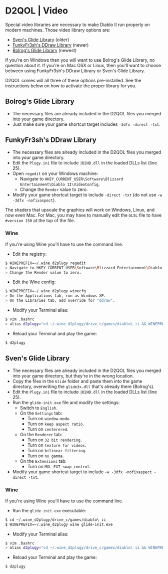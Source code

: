 # D2QOL | Video

Special video libraries are necessary to make Diablo II run properly on modern machines.  Those video library options are:

- [Sven's Glide Library](http://www.svenswrapper.de/english/downloads.html) (older)
- [FunkyFr3sh's DDraw Library](https://github.com/CnCNet/cnc-ddraw/releases) (newer)
- [Bolrog's Glide Library](https://github.com/bolrog/d2dx/releases) (newest)

If you're on Windows then you will want to use Bolrog's Glide Library, no question about it.  If you're on Mac OSX or Linux, then you'll want to choose between using FunkyFr3sh's DDraw Library or Sven's Glide Library.

D2QOL comes will all three of these options pre-installed.  See the instructions below on how to activate the proper library for you.

## Bolrog's Glide Library

- The necessary files are already included in the D2QOL files you merged into your game directory.
- Just make sure your game shortcut target includes ``-3dfx -direct -txt``.

## FunkyFr3sh's DDraw Library

- The necessary files are already included in the D2QOL files you merged into your game directory.
- Edit the ``Plugy.ini`` file to include ``|D2HD.dll`` in the loaded DLLs list (line 25).
- Open ``regedit`` on your Windows machine:
	- Navigate to ``HKEY_CURRENT_USER\Software\Blizzard Entertainment\Diablo II\VideoConfig``.
	- Change the ``Render`` value to zero.
- Modify your game shortcut target to include ``-direct -txt`` (do not use ``-w -3dfx -nofixaspect``).

The shaders that upscale the graphics will work on Windows, Linux, and now even Mac.  For Mac, you may have to manually edit the ``GLSL`` file to have ``#version 150`` at the top of the file.

### Wine

If you're using Wine you'll have to use the command line.

- Edit the registry:
```bash
$ WINEPREFIX=~/.wine_d2plugy regedit
> Navigate to HKEY_CURRENT_USER\Software\Blizzard Entertainment\Diablo II\VideoConfig.
> Change the Render value to zero.
```
- Edit the Wine config:
```bash
$ WINEPREFIX=~/.wine_d2plugy winecfg
> On the Applications tab, run as Windows XP.
> On the Libraries tab, add override for "ddraw".
```
- Modify your Terminal alias:
```bash
$ vim .bashrc
> alias d2plugy="cd ~/.wine_d2plugy/drive_c/games/diablo\ ii && WINEPREFIX=~/.wine_d2plugy wine game.exe -direct -txt"
```
- Reload your Terminal and play the game:
```bash
$ d2plugy
```

## Sven's Glide Library

- The necessary files are already included in the D2QOL files you merged into your game directory, but they're in the wrong location.
- Copy the files in the ``Glide`` folder and paste them into the game directory, overwriting the ``glide3x.dll`` that's already there (Bolrog's).
- Edit the ``Plugy.ini`` file to include ``|D2HD.dll`` in the loaded DLLs list (line 25).
- Run the ``glide-init.exe`` file and modify the settings:
	- Switch to ``English``.
	- On the ``Settings`` tab:
		- Turn on ``window-mode``.
		- Turn on ``keep aspect ratio``.
		- Turn on ``centerered``.
	- On the ``Renderer`` tab:
		- Turn on ``32 bit rendering``.
		- Turn on ``texture for videos``.
		- Turn on ``bilinear filtering``.
		- Turn on ``no gamma``.
	- On the ``Extensions`` tab:
		- Turn on ``MGL_EXT_swap_control``.
- Modify your game shortcut target to include ``-w -3dfx -nofixaspect -direct -txt``.

### Wine

If you're using Wine you'll have to use the command line.

- Run the ``glide-init.exe`` executable:
```bash
$ cd ~/.wine_d2plugy/drive_c/games/diablo\ ii
$ WINEPREFIX=~/.wine_d2plugy wine glide-init.exe
```
- Modify your Terminal alias:
```bash
$ vim .bashrc
> alias d2plugy="cd ~/.wine_d2plugy/drive_c/games/diablo\ ii && WINEPREFIX=~/.wine_d2plugy wine game.exe -w -3dfx -nofixaspect -direct -txt"
```
- Reload your Terminal and play the game:
```bash
$ d2plugy
```